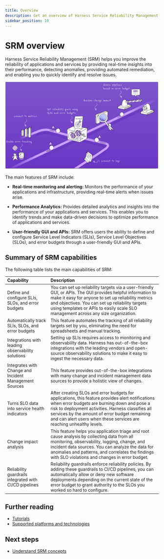 ```yaml
---
title: Overview
description: Get an overview of Harness Service Reliability Management (SRM).
sidebar_position: 10
---
```


# SRM overview


Harness Service Reliability Management (SRM) helps you improve the reliability of applications and services by providing real-time insights into their performance, detecting anomalies, providing automated remediation, and enabling you to quickly identify and resolve issues.

![SRM overview](./static/srm-overview.png)

The main features of SRM include:

- **Real-time monitoring and alerting:** Monitors the performance of your applications and infrastructure, providing real-time alerts when issues arise.

- **Performance Analytics:** Provides detailed analytics and insights into the performance of your applications and services. This enables you to identify trends and make data-driven decisions to optimize performance of applications and services.

- **User-friendly GUI and APIs:** SRM offers users the ability to define and configure Service Level Indicators (SLIs), Service Level Objectives (SLOs), and error budgets through a user-friendly GUI and APIs.


## Summary of SRM capabilities

The following table lists the main capabilities of SRM:

| Capability                                             | Description                                                                                                                                                                                                                                                                                                                    |
| :----------------------------------------------------- | :----------------------------------------------------------------------------------------------------------------------------------------------------------------------------------------------------------------------------------------------------------------------------------------------------------------------------- |
| Define and configure SLIs, SLOs, and error budgets     | You can set up reliability targets via a user-friendly GUI, or APIs. The GUI provides helpful information to make it easy for anyone to set up reliability metrics and objectives. You can set up reliability targets using templates or APIs to easily scale SLO management across any size organization.                     |
| Automatically track SLIs, SLOs, and error budgets      | This feature automates the tracking of all reliability targets set by you, eliminating the need for spreadsheets and manual tracking.                                                                                                                                                                                          |
| Integrations with leading observability solutions      | Setting up SLIs requires access to monitoring and observability data. Harness has out-of-the-box integrations with the leading vendors and open-source observability solutions to make it easy to ingest the necessary data.                                                                                                   |
| Integrates with Change and Incident Management Sources | This feature provides out-of-the-box integrations with many change and incident management data sources to provide a holistic view of changes.                                                                                                                                                                                 |
| Turns SLO data into service health indicators          | After creating SLOs and error budgets for applications, this feature provides alert notifications when error budgets are burning down and pose a risk to deployment activities. Harness classifies all services by the amount of error budget remaining and can alert users when these services are reaching unhealthy levels. |
| Change impact analysis                                 | This feature helps you application triage and root cause analysis by collecting data from all monitoring, observability, logging, change, and incident data sources. You can analyze the data for anomalies and patterns, and correlates the findings with SLO violations and changes in error budget.                         |
| Reliability guardrails integrated with CI/CD pipelines | Reliability guardrails enforce reliability policies. By adding these guardrails to CI/CD pipelines, you can automatically allow or deny new software deployments depending on the current state of the error budget to grant authority to the SLOs you worked so hard to configure.                                            |

## Further reading

- [Tutorials](/tutorials/manage-service-reliability)
- [Supported platforms and technologies](/docs/get-started/supported-platforms-and-technologies/#service-reliability-management)

## Next steps

- [Understand SRM concepts](/docs/service-reliability-management/get-started/key-concepts)

